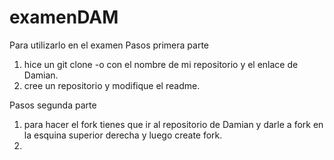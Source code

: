 # examenDAM
Para utilizarlo en el examen
Pasos primera parte

1. hice un git clone -o con el nombre de mi repositorio y el enlace de Damian.
2. cree un repositorio y modifique el readme.

Pasos segunda parte
1. para hacer el fork tienes que ir al repositorio de Damian y darle a fork en la esquina superior derecha y luego create fork.
2. 
